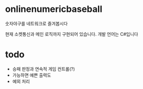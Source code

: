 # onlinenumericbaseball
숫자야구를 네트워크로 즐겨봅시다

현재 소켓통신과 메인 로직까지 구현되어 있습니다.
개발 언어는 C#입니다


# todo
* 승패 판정과 연속적 게임 컨트롤(?)
* 가능하면 예쁜 출력도
* 예외 처리
